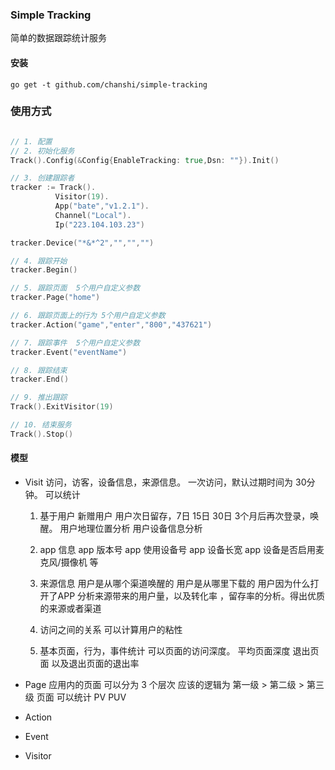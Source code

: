 ### Simple Tracking

简单的数据跟踪统计服务

#### 安装

```shell script
go get -t github.com/chanshi/simple-tracking 
```


### 使用方式
```go

// 1. 配置
// 2. 初始化服务
Track().Config(&Config{EnableTracking: true,Dsn: ""}).Init()

// 3. 创建跟踪者
tracker := Track().
          Visitor(19).
	      App("bate","v1.2.1").
		  Channel("Local").
		  Ip("223.104.103.23")

tracker.Device("*&*^2","","","")

// 4. 跟踪开始
tracker.Begin()

// 5. 跟踪页面  5个用户自定义参数
tracker.Page("home")

// 6. 跟踪页面上的行为 5个用户自定义参数
tracker.Action("game","enter","800","437621")

// 7. 跟踪事件  5个用户自定义参数
tracker.Event("eventName")

// 8. 跟踪结束 
tracker.End()

// 9. 推出跟踪
Track().ExitVisitor(19)

// 10. 结束服务
Track().Stop()
```

#### 模型
* Visit
  访问，访客，设备信息，来源信息。
  一次访问，默认过期时间为 30分钟。
  可以统计
  1. 基于用户
   新赠用户
   用户次日留存，7日 15日 30日
   3个月后再次登录，唤醒。
   用户地理位置分析
   用户设备信息分析
   
  2. app 信息
   app 版本号
   app 使用设备号
   app 设备长宽
   app 设备是否启用麦克风/摄像机 等
  
  3. 来源信息
   用户是从哪个渠道唤醒的
   用户是从哪里下载的
   用户因为什么打开了APP 
   分析来源带来的用户量，以及转化率 ，留存率的分析。得出优质的来源或者渠道 
  
  4. 访问之间的关系
   可以计算用户的粘性
   
  5. 基本页面，行为，事件统计
   可以页面的访问深度。
   平均页面深度
   退出页面
   以及退出页面的退出率

*  Page
  应用内的页面  可以分为 3 个层次
  应该的逻辑为 第一级 > 第二级 > 第三级
  页面 可以统计 
  PV 
  PUV
  

* Action

* Event 

* Visitor


